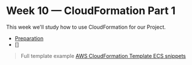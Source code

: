 # Week 10 — CloudFormation Part 1

This week we'll study how to use CloudFormation for our Project.

- [Preparation](#preparation)
- []

> Full template example [AWS CloudFormation Template ECS snippets](https://docs.aws.amazon.com/AWSCloudFormation/latest/UserGuide/quickref-ecs.html#quickref-ecs-example-1.yaml)